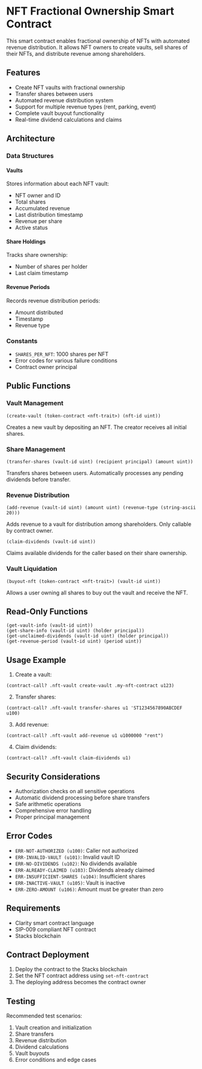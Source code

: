 # NFT Fractional Ownership Smart Contract

This smart contract enables fractional ownership of NFTs with automated revenue distribution. It allows NFT owners to create vaults, sell shares of their NFTs, and distribute revenue among shareholders.

## Features

- Create NFT vaults with fractional ownership
- Transfer shares between users
- Automated revenue distribution system
- Support for multiple revenue types (rent, parking, event)
- Complete vault buyout functionality
- Real-time dividend calculations and claims

## Architecture

### Data Structures

#### Vaults
Stores information about each NFT vault:
- NFT owner and ID
- Total shares
- Accumulated revenue
- Last distribution timestamp
- Revenue per share
- Active status

#### Share Holdings
Tracks share ownership:
- Number of shares per holder
- Last claim timestamp

#### Revenue Periods
Records revenue distribution periods:
- Amount distributed
- Timestamp
- Revenue type

### Constants

- `SHARES_PER_NFT`: 1000 shares per NFT
- Error codes for various failure conditions
- Contract owner principal

## Public Functions

### Vault Management

```clarity
(create-vault (token-contract <nft-trait>) (nft-id uint))
```
Creates a new vault by depositing an NFT. The creator receives all initial shares.

### Share Management

```clarity
(transfer-shares (vault-id uint) (recipient principal) (amount uint))
```
Transfers shares between users. Automatically processes any pending dividends before transfer.

### Revenue Distribution

```clarity
(add-revenue (vault-id uint) (amount uint) (revenue-type (string-ascii 20)))
```
Adds revenue to a vault for distribution among shareholders. Only callable by contract owner.

```clarity
(claim-dividends (vault-id uint))
```
Claims available dividends for the caller based on their share ownership.

### Vault Liquidation

```clarity
(buyout-nft (token-contract <nft-trait>) (vault-id uint))
```
Allows a user owning all shares to buy out the vault and receive the NFT.

## Read-Only Functions

```clarity
(get-vault-info (vault-id uint))
(get-share-info (vault-id uint) (holder principal))
(get-unclaimed-dividends (vault-id uint) (holder principal))
(get-revenue-period (vault-id uint) (period uint))
```

## Usage Example

1. Create a vault:
```clarity
(contract-call? .nft-vault create-vault .my-nft-contract u123)
```

2. Transfer shares:
```clarity
(contract-call? .nft-vault transfer-shares u1 'ST1234567890ABCDEF u100)
```

3. Add revenue:
```clarity
(contract-call? .nft-vault add-revenue u1 u1000000 "rent")
```

4. Claim dividends:
```clarity
(contract-call? .nft-vault claim-dividends u1)
```

## Security Considerations

- Authorization checks on all sensitive operations
- Automatic dividend processing before share transfers
- Safe arithmetic operations
- Comprehensive error handling
- Proper principal management

## Error Codes

- `ERR-NOT-AUTHORIZED (u100)`: Caller not authorized
- `ERR-INVALID-VAULT (u101)`: Invalid vault ID
- `ERR-NO-DIVIDENDS (u102)`: No dividends available
- `ERR-ALREADY-CLAIMED (u103)`: Dividends already claimed
- `ERR-INSUFFICIENT-SHARES (u104)`: Insufficient shares
- `ERR-INACTIVE-VAULT (u105)`: Vault is inactive
- `ERR-ZERO-AMOUNT (u106)`: Amount must be greater than zero

## Requirements

- Clarity smart contract language
- SIP-009 compliant NFT contract
- Stacks blockchain

## Contract Deployment

1. Deploy the contract to the Stacks blockchain
2. Set the NFT contract address using `set-nft-contract`
3. The deploying address becomes the contract owner

## Testing

Recommended test scenarios:
1. Vault creation and initialization
2. Share transfers
3. Revenue distribution
4. Dividend calculations
5. Vault buyouts
6. Error conditions and edge cases
